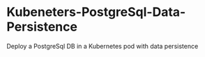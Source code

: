 # Kubeneters-PostgreSql-Data-Persistence
Deploy a PostgreSql DB in a Kubernetes pod with data persistence
